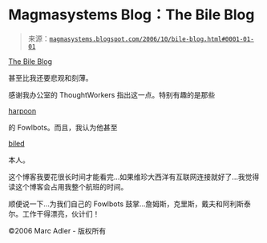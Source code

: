 <!--yml

分类：未分类

日期：2024-05-18 05:16:08

-->

# Magmasystems Blog：The Bile Blog

> 来源：[`magmasystems.blogspot.com/2006/10/bile-blog.html#0001-01-01`](http://magmasystems.blogspot.com/2006/10/bile-blog.html#0001-01-01)

[The Bile Blog](http://www.jroller.com/page/fate)

甚至比我还要悲观和刻薄。

感谢我办公室的 ThoughtWorkers 指出这一点。特别有趣的是那些

[harpoon](http://www.jroller.com/page/fate/?anchor=thoughtworkability)

的 Fowlbots。而且，我认为他甚至

[biled](http://www.jroller.com/page/fate/20031110)

本人。

这个博客我要花很长时间才能看完...如果维珍大西洋有互联网连接就好了...我觉得读这个博客会占用我整个航班的时间。

顺便说一下...为我们自己的 Fowlbots 鼓掌...詹姆斯，克里斯，戴夫和阿利斯泰尔。工作干得漂亮，伙计们！

©2006 Marc Adler - 版权所有
